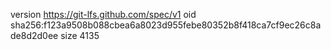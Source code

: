 version https://git-lfs.github.com/spec/v1
oid sha256:f123a9508b088cbea6a8023d955febe80352b8f418ca7cf9ec26c8ade8d2d0ee
size 4135
